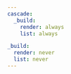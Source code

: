 ```yaml
---
cascade:
  _build:
    render: always
    list: always

_build:
  render: never
  list: never
---
```

